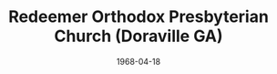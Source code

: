 ---
date: &id001 1968-04-18
end_date: null
location:
  address: 3930 Chamblee-Tucker Road
  city: Doraville
  state: GA
minister:
- end: 1973-01-01
  name: Elmer Dortzbach
  start: 1968-04-18
  type: pastor
- end: 2009-01-01
  name: Thomas Champness
  start: 1974-01-01
  type: pastor
- end: 2015-01-01
  name: S. Scott Willet
  start: 2009-01-01
  type: pastor
ministers:
- Elmer Dortzbach
- Thomas Champness
- S. Scott Willet
name: Redeemer Orthodox Presbyterian Church
names:
- end: null
  name: Redeemer Orthodox Presbyterian Church
  start: 1968-04-18
origination_date: *id001
raw_data: "GA Doraville\nRedeemer Orthodox Presbyterian Church  (April 18, 1968\u2013\
  \ )\n3930 Chamblee-Tucker Road, Doraville\nPastors: Elmer Dortzbach, 1968\u2013\
  73\nThomas Champness, 1974\u20132009\nS. Scott Willet, 2009\u201315"
received_from: MISSING
states:
- GA
status:
  active: true
  end_date: null
  reason: null
  received_from: null
  withdrawal_to: null
title: Redeemer Orthodox Presbyterian Church (Doraville GA)

---